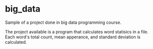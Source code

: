 # big_data

Sample of a project done in big data programming course.

The project available is a program that calculates word statisics in a file. Each word's total count, mean apperance, and standard deviation is calculated.
